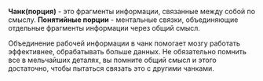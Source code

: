 **Чанк(порция)** - это фрагменты информации, связанные между собой по смыслу.
**Понятийные порции** - ментальные связки, объединяющие отдельные фрагменты информации через общий смысл.

Объединение рабочей информации в чанк помогает мозгу работать эффективнее, обрабатывать больше данных. Не обязательно помнить все в мельчайших деталях, вы помните общий смысл и этого достаточно, чтобы пытаться связать это с другими чанками.